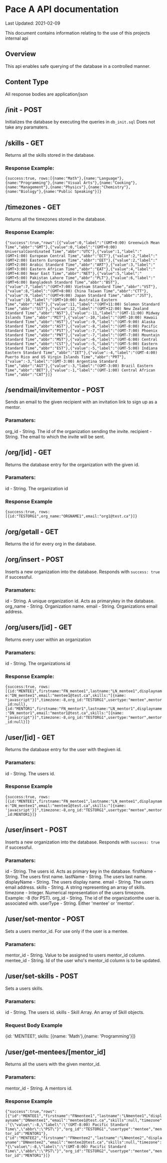# Pace A API documentation

Last Updated: 2021-02-09

This document contains information relating to the use of this projects internal api

## Overview

This api enables safe querying of the database in a controlled manner.

## Content Type

All response bodies are application/json

## /init - POST

Initializes the database by executing the queries in `db_init.sql`
Does not take any paramaters.

## /skills - GET

Returns all the skills stored in the database.

### Response Example:

`{success:true,
rows:[{name:"Math"},{name:"Language"},{name:"Programming"},{name:"Visual Arts"},{name:"Cooking"},{name:"Management"},{name:"Physics"},{name:"Chemistry"},{name:"Biology"},{name:"Public Speaking"}]}`

## /timezones - GET

Returns all the timezones stored in the database.

### Response Example:

`{"success":true,"rows":[{"value":0,"label":"(GMT+0:00) Greenwich Mean Time","abbr":"GMT"},{"value":0,"label":"(GMT+0:00) UniversalCoordinated Time","abbr":"UTC"},{"value":1,"label":"(GMT+1:00) European Central Time","abbr":"ECT"},{"value":2,"label":"(GMT+2:00) Eastern European Time","abbr":"EET"},{"value":2,"label":"(GMT+2:00) Arabic Standard Time","abbr":"ART"},{"value":3,"label":"(GMT+3:00) Eastern African Time","abbr":"EAT"},{"value":4,"label":"(GMT+4:00) Near East Time","abbr":"NET"},{"value":5,"label":"(GMT+5:00) Pakistan Lahore Time","abbr":"PLT"},{"value":6,"label":"(GMT+6:00) Bangladesh Standard Time","abbr":"BST"},{"value":7,"label":"(GMT+7:00) Vietnam Standard Time","abbr":"VST"},{"value":8,"label":"(GMT+8:00) China Taiwan Time","abbr":"CTT"},{"value":9,"label":"(GMT+9:00) Japan Standard Time","abbr":"JST"},{"value":10,"label":"(GMT+10:00) Australia Eastern Time","abbr":"AET"},{"value":11,"label":"(GMT+11:00) Solomon Standard Time","abbr":"SST"},{"value":12,"label":"(GMT+12:00) New Zealand Standard Time","abbr":"NST"},{"value":-11,"label":"(GMT-11:00) Midway Islands Time","abbr":"MIT"},{"value":-10,"label":"(GMT-10:00) Hawaii Standard Time","abbr":"HST"},{"value":-9,"label":"(GMT-9:00) Alaska Standard Time","abbr":"AST"},{"value":-8,"label":"(GMT-8:00) Pacific Standard Time","abbr":"PST"},{"value":-7,"label":"(GMT-7:00) Phoenix Standard Time","abbr":"PNT"},{"value":-7,"label":"(GMT-7:00) Mountain Standard Time","abbr":"MST"},{"value":-6,"label":"(GMT-6:00) Central Standard Time","abbr":"CST"},{"value":-5,"label":"(GMT-5:00) Eastern Standard Time","abbr":"EST"},{"value":-5,"label":"(GMT-5:00) Indiana Eastern Standard Time","abbr":"IET"},{"value":-4,"label":"(GMT-4:00) Puerto Rico and US Virgin Islands Time","abbr":"PRT"},{"value":-3,"label":"(GMT-3:00) Argentina Standard Time","abbr":"AGT"},{"value":-3,"label":"(GMT-3:00) Brazil Eastern Time","abbr":"BET"},{"value":-1,"label":"(GMT-1:00) Central African Time","abbr":"CAT"}]}`

## /sendmail/invitementor - POST

Sends an email to the given recipient with an invitation link to sign up as a mentor.

### Paramaters:

org_id - String. The id of the organization sending the invite.
recipient - String. The email to which the invite will be sent.

## /org/[id] - GET

Returns the database entry for the organization with the given id.

### Paramaters:

id - String. The organization id

### Response Example

`{success:true,
rows:[{id:"TESTORG1",org_name:"ORGNAME1",email:"org1@test.ca"}]}`

## /org/getall - GET

Returns the id for every org in the database.

## /org/insert - POST

Inserts a new organization into the database. Responds with `success: true` if successful.

### Paramaters:

id - String. A unique organization id. Acts as primarykey in the database.
org_name - String. Organization name.
email - String. Organizations email address.

## /org/users/[id] - GET

Returns every user within an organization

### Paramaters: 

id - String. The organizations id

### Response Example:

`{success:true,
rows:[{id:"MENTEE1",firstname:"FN_mentee1",lastname:"LN_mentee1",displayname:"DN_mentee1",email:"mentee1@test.ca",skills:"[{name: "javascript"}]",timezone:-8,org_id:"TESTORG1",usertype:"mentee",mentor_id:null},{id:"MENTOR1",firstname:"FN_mentor1",lastname:"LN_mentor1",displayname:"DN_mentor1",email:"mentor1@test.ca",skills:"[{name: "javascript"}]",timezone:-8,org_id:"TESTORG1",usertype:"mentor",mentor_id:null}]}`

## /user/[id] - GET

Returns the database entry for the user with thegiven id.

### Paramaters:

id - String. The users id.

### Response Example

`{success:true,
rows:[{id:"MENTEE1",firstname:"FN_mentee1",lastname:"LN_mentee1",displayname:"DN_mentee1",email:"mentee1@test.ca",skills:"[{name: 'javacsript'}]",timezone:-8,org_id:"TESTORG1",usertype:"mentee",mentor_id:MENTOR1}]}`

## /user/insert - POST

Inserts a new organization into the database. Responds with `success: true` if successful.

### Paramaters:

id - String. The users id. Acts as primary key in the database.
firstName - String. The users first name.
lastName - String. The users last name.
displayName - String. The users display name.
email - String. The users email address.
skills - String. A string representing an array of skills.
timezone - Integer. Numerical representation of the users timezone. Example: -8 (for PST).
org_id - String. The id of the organizationthe user is. associated with.
userType - String. Either 'mentee' or 'mentor'.

## /user/set-mentor - POST

Sets a users mentor_id. For use only if the user is a mentee.

### Paramaters:

mentor_id - String. Value to be assigned to users mentor_id column.
mentee_id - String. Id of the user who's mentor_id column is to be updated.

## /user/set-skills - POST

Sets a users skills.

### Paramaters:

id - String. The users id.
skills - Skill Array. An array of Skill objects.

### Request Body Example

{id: 'MENTEE1',
skills: [{name: 'Math'},{name: 'Programming'}]}

## /user/get-mentees/[mentor_id]

Returns all the users with the given mentor_id.

### Paramaters:

mentor_id - String. A mentors id.

### Response Example

`{"success":true,"rows":[{"id":"MENTEE1","firstname":"FNmentee1","lastname":"LNmentee1","displayname":"DNmentee1","email":"mentee1@test.ca","skills":null,"timezone":"{\"value\":-8,\"label\":\"(GMT-8:00) Pacific Standard Time\",\"abbr\":\"PST\"}","org_id":"TESTORG1","usertype":"mentee","mentor_id":"MENTOR1"},{"id":"MENTEE2","firstname":"FNmentee2","lastname":"LNmentee2","displayname":"DNmentee2","email":"mentee2@test.ca","skills":null,"timezone":"{\"value\":-8,\"label\":\"(GMT-8:00) Pacific Standard Time\",\"abbr\":\"PST\"}","org_id":"TESTORG2","usertype":"mentee","mentor_id":"MENTOR1"}]}`